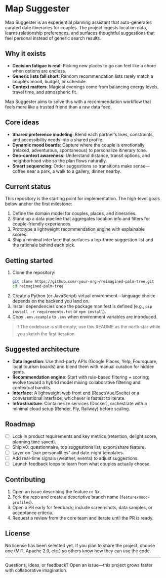 # Map Suggester

Map Suggester is an experiential planning assistant that auto-generates curated date itineraries for couples. The project ingests location data, learns relationship preferences, and surfaces thoughtful suggestions that feel personal instead of generic search results.

## Why it exists
- **Decision fatigue is real**: Picking new places to go can feel like a chore when options are endless.
- **Generic lists fall short**: Random recommendation lists rarely match a couple’s mood, budget, or schedule.
- **Context matters**: Magical evenings come from balancing energy levels, travel time, and atmospheric fit.

Map Suggester aims to solve this with a recommendation workflow that feels more like a trusted friend than a raw data feed.

## Core ideas
- **Shared preference modeling**: Blend each partner’s likes, constraints, and accessibility needs into a shared profile.
- **Dynamic mood boards**: Capture where the couple is emotionally (relaxed, adventurous, spontaneous) to personalize itinerary tone.
- **Geo-context awareness**: Understand distance, transit options, and neighborhood vibe so the plan flows naturally.
- **Smart sequencing**: Order suggestions so transitions make sense—coffee near a park, a walk to a gallery, dinner nearby.

## Current status
This repository is the starting point for implementation. The high-level goals below anchor the first milestone:
1. Define the domain model for couples, places, and itineraries.
2. Stand up a data pipeline that aggregates location info and filters for couple-friendly experiences.
3. Prototype a lightweight recommendation engine with explainable scores.
4. Ship a minimal interface that surfaces a top-three suggestion list and the rationale behind each pick.

## Getting started
1. Clone the repository:
   ```bash
   git clone https://github.com/<your-org>/reimagined-palm-tree.git
   cd reimagined-palm-tree
   ```
2. Create a Python (or JavaScript) virtual environment—language choice depends on the backend you land on.
3. Install dependencies once the package manifest is defined (e.g., `pip install -r requirements.txt` or `npm install`).
4. Copy `.env.example` to `.env` when environment variables are introduced.

> ❗️ The codebase is still empty; use this README as the north star while you sketch the first iteration.

## Suggested architecture
- **Data ingestion**: Use third-party APIs (Google Places, Yelp, Foursquare, local tourism boards) and blend them with manual curation for hidden gems.
- **Recommendation engine**: Start with rule-based filtering + scoring; evolve toward a hybrid model mixing collaborative filtering and contextual bandits.
- **Interface**: A lightweight web front end (React/Vue/Svelte) or a conversational interface; whichever is fastest to iterate.
- **Infrastructure**: Containerize services (Docker), orchestrate with a minimal cloud setup (Render, Fly, Railway) before scaling.

## Roadmap
- [ ] Lock in product requirements and key metrics (retention, delight score, planning time saved).
- [ ] Ship v0: questionnaire, top suggestions list, export/share feature.
- [ ] Layer on “pair personalities” and date-night templates.
- [ ] Add real-time signals (weather, events) to adjust suggestions.
- [ ] Launch feedback loops to learn from what couples actually choose.

## Contributing
1. Open an issue describing the feature or fix.
2. Fork the repo and create a descriptive branch name (`feature/mood-profiles`).
3. Open a PR early for feedback; include screenshots, data samples, or acceptance criteria.
4. Request a review from the core team and iterate until the PR is ready.

## License
No license has been selected yet. If you plan to share the project, choose one (MIT, Apache 2.0, etc.) so others know how they can use the code.

---

Questions, ideas, or feedback? Open an issue—this project grows faster with collaborative imagination.

